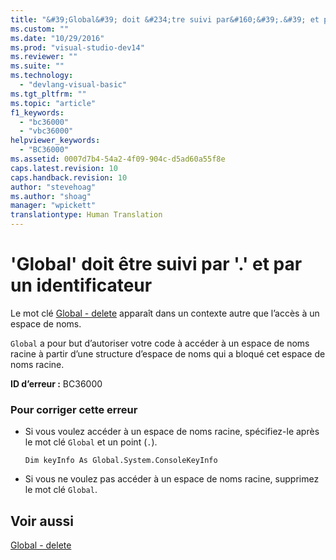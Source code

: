 ```yaml
---
title: "&#39;Global&#39; doit &#234;tre suivi par&#160;&#39;.&#39; et par un identificateur | Microsoft Docs"
ms.custom: ""
ms.date: "10/29/2016"
ms.prod: "visual-studio-dev14"
ms.reviewer: ""
ms.suite: ""
ms.technology: 
  - "devlang-visual-basic"
ms.tgt_pltfrm: ""
ms.topic: "article"
f1_keywords: 
  - "bc36000"
  - "vbc36000"
helpviewer_keywords: 
  - "BC36000"
ms.assetid: 0007d7b4-54a2-4f09-904c-d5ad60a55f8e
caps.latest.revision: 10
caps.handback.revision: 10
author: "stevehoag"
ms.author: "shoag"
manager: "wpickett"
translationtype: Human Translation
---
```

# &#39;Global&#39; doit &#234;tre suivi par&#160;&#39;.&#39; et par un identificateur
Le mot clé [Global \- delete](http://msdn.microsoft.com/fr-fr/18c8ba14-40f6-4978-8096-6a5852324635) apparaît dans un contexte autre que l’accès à un espace de noms.  
  
 `Global` a pour but d’autoriser votre code à accéder à un espace de noms racine à partir d’une structure d’espace de noms qui a bloqué cet espace de noms racine.  
  
 **ID d’erreur :** BC36000  
  
### Pour corriger cette erreur  
  
-   Si vous voulez accéder à un espace de noms racine, spécifiez\-le après le mot clé `Global` et un point \(`.`\).  
  
    ```  
    Dim keyInfo As Global.System.ConsoleKeyInfo  
    ```  
  
-   Si vous ne voulez pas accéder à un espace de noms racine, supprimez le mot clé `Global`.  
  
## Voir aussi  
 [Global \- delete](http://msdn.microsoft.com/fr-fr/18c8ba14-40f6-4978-8096-6a5852324635)